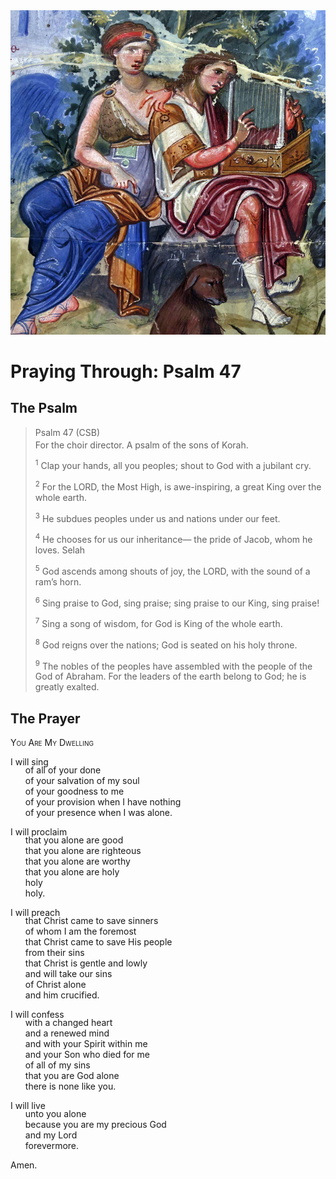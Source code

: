 <img class="intro-right" src="../images/art-paris-psalter.jpg">

<style>
  li {list-style-type: none;}
  p + ul {
    margin-top: -18px;
}
</style>

# Praying Through: Psalm 47

## The Psalm

>Psalm 47 (CSB)  
><sup></sup> For the choir director. A psalm of the sons of Korah. 
>
><sup>1</sup> Clap your hands, all you peoples; shout to God with a jubilant cry. 
>
><sup>2</sup> For the LORD, the Most High, is awe-inspiring, a great King over the whole earth. 
>
><sup>3</sup> He subdues peoples under us and nations under our feet. 
>
><sup>4</sup> He chooses for us our inheritance— the pride of Jacob, whom he loves. Selah 
>
><sup>5</sup> God ascends among shouts of joy, the LORD, with the sound of a ram’s horn. 
>
><sup>6</sup> Sing praise to God, sing praise; sing praise to our King, sing praise! 
>
><sup>7</sup> Sing a song of wisdom, for God is King of the whole earth. 
>
><sup>8</sup> God reigns over the nations; God is seated on his holy throne. 
>
><sup>9</sup> The nobles of the peoples have assembled with the people of the God of Abraham. For the leaders of the earth belong to God; he is greatly exalted.

## The Prayer

<div style="font-variant: small-caps;">
You Are My Dwelling
</div>

I will sing
* of all of your done
* of your salvation of my soul
* of your goodness to me
* of your provision when I have nothing
* of your presence when I was alone.

I will proclaim
* that you alone are good
* that you alone are righteous
* that you alone are worthy
* that you alone are holy
* holy
* holy.

I will preach
* that Christ came to save sinners
* of whom I am the foremost
* that Christ came to save His people
* from their sins
* that Christ is gentle and lowly
* and will take our sins
* of Christ alone
* and him crucified.

I will confess
* with a changed heart
* and a renewed mind
* and with your Spirit within me
* and your Son who died for me
* of all of my sins
* that you are God alone
* there is none like you.

I will live
* unto you alone
* because you are my precious God
* and my Lord
* forevermore.

Amen.
